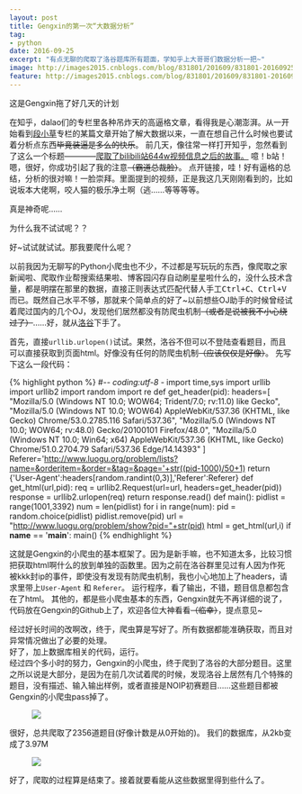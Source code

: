 ```yaml
---
layout: post
title: Gengxin的第一次“大数据分析”
tag:
- python
date: 2016-09-25
excerpt: "有点无聊的爬取了洛谷题库所有题面，学知乎上大哥哥们数据分析一把~"
image: http://images2015.cnblogs.com/blog/831801/201609/831801-20160925192053469-2080465632.jpg
feature: http://images2015.cnblogs.com/blog/831801/201609/831801-20160925192053469-2080465632.jpg
---
```


这是Gengxin拖了好几天的计划  

在知乎，dalao们的专栏里各种吊炸天的高逼格文章，看得我是心潮澎湃。从一开始看到<a href="https://zhuanlan.zhihu.com/666666">段小草</a>专栏的某篇文章开始了解大数据以来，一直在想自己什么时候也要试着分析点东西~~毕竟装逼是多么的快乐~~。 前几天，像往常一样打开知乎，忽然看到了这么一个标题————<a href="https://zhuanlan.zhihu.com/p/22541207">爬取了bilibili站644w视频信息之后的故事。</a> 噫！b站！嗯，很好，你成功引起了我的注意~~（霸道总裁脸）~~。 点开链接，哇！好有逼格的总结，分析的很对嘛！一脸崇拜。里面提到的视频，正是我这几天刚刚看到的，比如说坂本大佬啊，咬人猫的极乐净土啊（逃……等等等等。   

真是神奇呢……  

为什么我不试试呢？？  

好~试试就试试。那我要爬什么呢？  

以前我因为无聊写的Python小爬虫也不少，不过都是写玩玩的东西，像爬取之家新闻啦、爬取作业帮搜索结果啦、博客园闪存自动刷星星啦什么的，没什么技术含量，都是明摆在那里的数据，直接正则表达式匹配代替人手工<kbd>Ctrl+C</kbd>、<kbd>Ctrl+V</kbd>而已。既然自己水平不够，那就来个简单点的好了~以前想些OJ助手的时候曾经试着爬过国内的几个OJ，发现他们居然都没有防爬虫机制~~（或者是说被我不小心绕过了）~~……好，就从<a href="http://www.luogu.org/">洛谷</a>下手了。  

首先，直接`urllib.urlopen()`试试。果然，洛谷不但可以不登陆查看题目，而且可以直接获取到页面html。好像没有任何的防爬虫机制~~（应该仅仅是好像）~~。
先写下这么一段代码：  

{% highlight python %}
#-*- coding:utf-8 -*
import time,sys
import urllib
import urllib2
import random
import re
def get_header(pid):
    headers=[
    "Mozilla/5.0 (Windows NT 10.0; WOW64; Trident/7.0; rv:11.0) like Gecko",
    "Mozilla/5.0 (Windows NT 10.0; WOW64) AppleWebKit/537.36 (KHTML, like Gecko) Chrome/53.0.2785.116 Safari/537.36",
    "Mozilla/5.0 (Windows NT 10.0; WOW64; rv:48.0) Gecko/20100101 Firefox/48.0",
    "Mozilla/5.0 (Windows NT 10.0; Win64; x64) AppleWebKit/537.36 (KHTML, like Gecko) Chrome/51.0.2704.79 Safari/537.36 Edge/14.14393"
    ]
    Referer='http://www.luogu.org/problem/lists?name=&orderitem=&order=&tag=&page='+str((pid-1000)/50+1)
    return {'User-Agent':headers[random.randint(0,3)],'Referer':Referer}
def get_html(url,pid):
    req = urllib2.Request(url=url, headers=get_header(pid))
    response = urllib2.urlopen(req)
    return response.read()
def main():
    pidlist = range(1001,3392)
    num = len(pidlist)
    for i in range(num):
        pid = random.choice(pidlist)
        pidlist.remove(pid)
        url = "http://www.luogu.org/problem/show?pid="+str(pid)
        html = get_html(url,i)
if __name__ == '__main__':
    main()
{% endhighlight %}

这就是Gengxin的小爬虫的基本框架了。因为是新手嘛，也不知道太多，比较习惯把获取html啊什么的放到单独的函数里。因为之前在洛谷群里见过有人因为作死被kkk封ip的事件，即使没有发现有防爬虫机制，我也小心地加上了headers，请求里带上`User-Agent` 和 `Referer`。
运行程序，看了输出，不错，题目信息都包含在了html。
其他的，都是些小爬虫基本的东西，Gengxin就先不再详细的说了，代码放在Gengxin的Github上了，欢迎各位大神看看~~（临幸）~~，提点意见~  

经过好长时间的改啊改，终于，爬虫算是写好了。所有数据都能准确获取，而且对异常情况做出了必要的处理。  
好了，加上数据库相关的代码，运行。  
经过四个多小时的努力，Gengxin的小爬虫，终于爬到了洛谷的大部分题目。这里之所以说是大部分，是因为在前几次试着爬的时候，发现洛谷上居然有几个特殊的题目，没有描述、输入输出样例，或者直接是NOIP初赛题目……这些题目都被Gengxin的小爬虫pass掉了。

<figure>
  <a href="http://images2015.cnblogs.com/blog/831801/201609/831801-20160925213913553-1874832292.png"><img src="http://images2015.cnblogs.com/blog/831801/201609/831801-20160925213913553-1874832292.png"></a>
</figure>  

很好，总共爬取了2356道题目(好像计数是从0开始的)。
我们的数据库，从2kb变成了3.97M
<figure>
  <a href="http://images2015.cnblogs.com/blog/831801/201609/831801-20160925214244646-2017303201.png"><img src="http://images2015.cnblogs.com/blog/831801/201609/831801-20160925214244646-2017303201.png"></a>
</figure>  

好了，爬取的过程算是结束了。接着就要看能从这些数据里得到些什么了。
